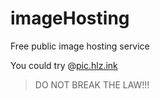 # imageHosting
Free public image hosting service

You could try @[pic.hlz.ink](https://pic.hlz.ink)

> DO NOT BREAK THE LAW!!!
